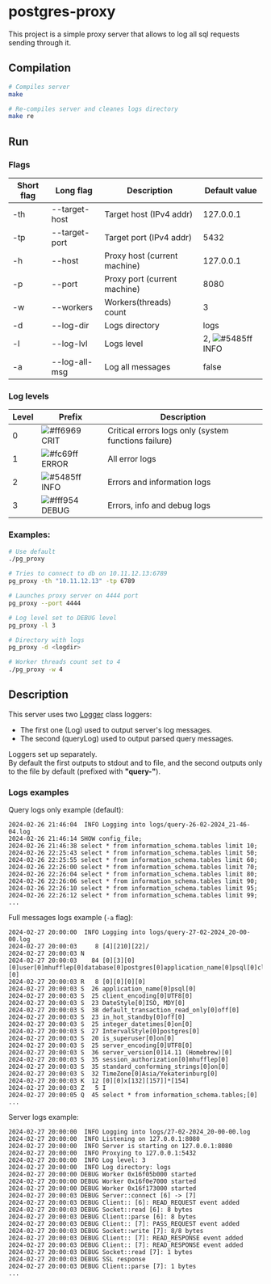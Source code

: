 # postgres-proxy

This project is a simple proxy server that allows to log all sql requests sending through it.

## Compilation
```bash
# Compiles server
make

# Re-compiles server and cleanes logs directory
make re
```

## Run

### Flags

| Short flag | Long flag | Description | Default value | 
| ------------- | ------------- | ------------- | ------------- |
| -th | --target-host  | Target host (IPv4 addr) | 127.0.0.1 |
| -tp | --target-port  | Target port (IPv4 addr) | 5432 |
| -h | --host  | Proxy host (current machine) | 127.0.0.1 |
| -p | --port  | Proxy port (current machine) | 8080 |
| -w | --workers  | Workers(threads) count | 3 |
| -d | --log-dir  | Logs directory | logs |
| -l | --log-lvl  | Logs level | 2, ![#5485ff](https://placehold.co/15x15/5485ff/5485ff.png) INFO |
| -a | --log-all-msg | Log all messages | false |

### Log levels
| Level | Prefix | Description | 
| ------------- | ------------- | ------------- |
| 0 | ![#ff6969](https://placehold.co/15x15/ff6969/ff6969.png) CRIT | Critical errors logs only (system functions failure) |
| 1 | ![#fc69ff](https://placehold.co/15x15/fc69ff/fc69ff.png) ERROR | All error logs |
| 2 | ![#5485ff](https://placehold.co/15x15/5485ff/5485ff.png) INFO | Errors and information logs |
| 3 | ![#fff954](https://placehold.co/15x15/fff954/fff954.png) DEBUG | Errors, info and debug logs |


### Examples:

```bash
# Use default
./pg_proxy 

# Tries to connect to db on 10.11.12.13:6789
pg_proxy -th "10.11.12.13" -tp 6789

# Launches proxy server on 4444 port
pg_proxy --port 4444

# Log level set to DEBUG level
pg_proxy -l 3 

# Directory with logs
pg_proxy -d <logdir>

# Worker threads count set to 4
./pg_proxy -w 4
```

## Description

This server uses two [Logger](./include/Log.hpp) class loggers:
- The first one (Log) used to output server's log messages.
- The second (queryLog) used to output parsed query messages.

Loggers set up separately. </br>
By default the first outputs to stdout and to file,
and the second outputs only to the file by default (prefixed with <b>"query-"</b>).

### Logs examples


Query logs only example (default):
```log
2024-02-26 21:46:04  INFO Logging into logs/query-26-02-2024_21-46-04.log
2024-02-26 21:46:14 SHOW config_file;
2024-02-26 21:46:38 select * from information_schema.tables limit 10;
2024-02-26 22:25:43 select * from information_schema.tables limit 50;
2024-02-26 22:25:55 select * from information_schema.tables limit 60;
2024-02-26 22:26:00 select * from information_schema.tables limit 70;
2024-02-26 22:26:04 select * from information_schema.tables limit 80;
2024-02-26 22:26:06 select * from information_schema.tables limit 90;
2024-02-26 22:26:10 select * from information_schema.tables limit 95;
2024-02-26 22:26:12 select * from information_schema.tables limit 99;
...
```

Full messages logs example (`-a` flag):
```log
2024-02-27 20:00:00  INFO Logging into logs/query-27-02-2024_20-00-00.log
2024-02-27 20:00:03     8 [4][210][22]/
2024-02-27 20:00:03 N  
2024-02-27 20:00:03    84 [0][3][0][0]user[0]mhufflep[0]database[0]postgres[0]application_name[0]psql[0]client_encoding[0]UTF8[0][0]
2024-02-27 20:00:03 R   8 [0][0][0][0]
2024-02-27 20:00:03 S  26 application_name[0]psql[0]
2024-02-27 20:00:03 S  25 client_encoding[0]UTF8[0]
2024-02-27 20:00:03 S  23 DateStyle[0]ISO, MDY[0]
2024-02-27 20:00:03 S  38 default_transaction_read_only[0]off[0]
2024-02-27 20:00:03 S  23 in_hot_standby[0]off[0]
2024-02-27 20:00:03 S  25 integer_datetimes[0]on[0]
2024-02-27 20:00:03 S  27 IntervalStyle[0]postgres[0]
2024-02-27 20:00:03 S  20 is_superuser[0]on[0]
2024-02-27 20:00:03 S  25 server_encoding[0]UTF8[0]
2024-02-27 20:00:03 S  36 server_version[0]14.11 (Homebrew)[0]
2024-02-27 20:00:03 S  35 session_authorization[0]mhufflep[0]
2024-02-27 20:00:03 S  35 standard_conforming_strings[0]on[0]
2024-02-27 20:00:03 S  32 TimeZone[0]Asia/Yekaterinburg[0]
2024-02-27 20:00:03 K  12 [0][0]x[132][157]]*[154]
2024-02-27 20:00:03 Z   5 I
2024-02-27 20:00:05 Q  45 select * from information_schema.tables;[0]
...
```

Server logs example:
```log
2024-02-27 20:00:00  INFO Logging into logs/27-02-2024_20-00-00.log
2024-02-27 20:00:00  INFO Listening on 127.0.0.1:8080
2024-02-27 20:00:00  INFO Server is starting on 127.0.0.1:8080
2024-02-27 20:00:00  INFO Proxying to 127.0.0.1:5432
2024-02-27 20:00:00  INFO Log level: 3
2024-02-27 20:00:00  INFO Log directory: logs
2024-02-27 20:00:00 DEBUG Worker 0x16f05b000 started
2024-02-27 20:00:00 DEBUG Worker 0x16f0e7000 started
2024-02-27 20:00:00 DEBUG Worker 0x16f173000 started
2024-02-27 20:00:03 DEBUG Server::connect [6] -> [7]
2024-02-27 20:00:03 DEBUG Client:: [6]: READ_REQUEST event added
2024-02-27 20:00:03 DEBUG Socket::read [6]: 8 bytes
2024-02-27 20:00:03 DEBUG Client::parse [6]: 8 bytes
2024-02-27 20:00:03 DEBUG Client:: [7]: PASS_REQUEST event added
2024-02-27 20:00:03 DEBUG Socket::write [7]: 8/8 bytes
2024-02-27 20:00:03 DEBUG Client:: [7]: READ_RESPONSE event added
2024-02-27 20:00:03 DEBUG Client:: [7]: READ_RESPONSE event added
2024-02-27 20:00:03 DEBUG Socket::read [7]: 1 bytes
2024-02-27 20:00:03 DEBUG SSL response
2024-02-27 20:00:03 DEBUG Client::parse [7]: 1 bytes
...
```
